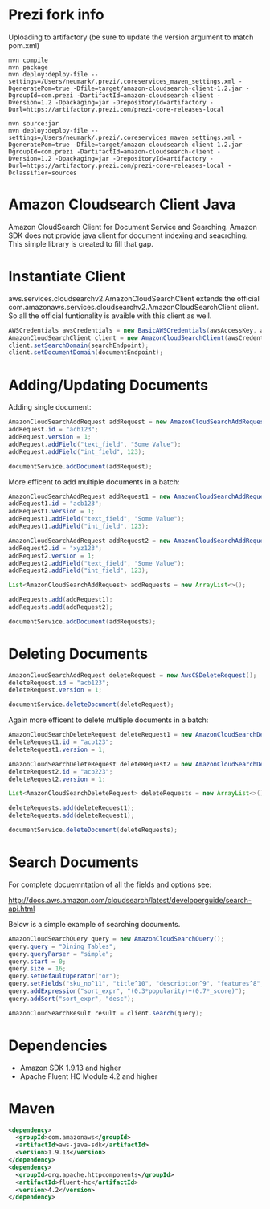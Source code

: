 Prezi fork info
==============================
Uploading to artifactory (be sure to update the version argument to match pom.xml)
```
mvn compile
mvn package
mvn deploy:deploy-file --settings=/Users/neumark/.prezi/.coreservices_maven_settings.xml -DgeneratePom=true -Dfile=target/amazon-cloudsearch-client-1.2.jar -DgroupId=com.prezi -DartifactId=amazon-cloudsearch-client -Dversion=1.2 -Dpackaging=jar -DrepositoryId=artifactory -Durl=https://artifactory.prezi.com/prezi-core-releases-local

mvn source:jar
mvn deploy:deploy-file --settings=/Users/neumark/.prezi/.coreservices_maven_settings.xml -DgeneratePom=true -Dfile=target/amazon-cloudsearch-client-1.2.jar -DgroupId=com.prezi -DartifactId=amazon-cloudsearch-client -Dversion=1.2 -Dpackaging=jar -DrepositoryId=artifactory -Durl=https://artifactory.prezi.com/prezi-core-releases-local -Dclassifier=sources
```

Amazon Cloudsearch Client Java
==============================

Amazon CloudSearch Client for Document Service and Searching. Amazon SDK does not provide java client for document indexing and seacrching. This simple library is created to fill that gap.

Instantiate Client
==================
aws.services.cloudsearchv2.AmazonCloudSearchClient extends the official com.amazonaws.services.cloudsearchv2.AmazonCloudSearchClient client. So all the official funtionality is avaible with this client as well.
```java
AWSCredentials awsCredentials = new BasicAWSCredentials(awsAccessKey, awsSecretKey);;
AmazonCloudSearchClient client = new AmazonCloudSearchClient(awsCredentials);
client.setSearchDomain(searchEndpoint);
client.setDocumentDomain(documentEndpoint);
```

Adding/Updating Documents
=========================
Adding single document:

```java
AmazonCloudSearchAddRequest addRequest = new AmazonCloudSearchAddRequest();
addRequest.id = "acb123";
addRequest.version = 1;
addRequest.addField("text_field", "Some Value");
addRequest.addField("int_field", 123);

documentService.addDocument(addRequest);
```

More efficent to add multiple documents in a batch:
```java
AmazonCloudSearchAddRequest addRequest1 = new AmazonCloudSearchAddRequest();
addRequest1.id = "acb123";
addRequest1.version = 1;
addRequest1.addField("text_field", "Some Value");
addRequest1.addField("int_field", 123);

AmazonCloudSearchAddRequest addRequest2 = new AmazonCloudSearchAddRequest();
addRequest2.id = "xyz123";
addRequest2.version = 1;
addRequest2.addField("text_field", "Some Value");
addRequest2.addField("int_field", 123);

List<AmazonCloudSearchAddRequest> addRequests = new ArrayList<>();

addRequests.add(addRequest1);
addRequests.add(addRequest2);

documentService.addDocument(addRequests);
```

Deleting Documents
==================

```java
AmazonCloudSearchAddRequest deleteRequest = new AwsCSDeleteRequest();
deleteRequest.id = "acb123";
deleteRequest.version = 1;

documentService.deleteDocument(deleteRequest);
```

Again more efficent to delete multiple documents in a batch:
```java
AmazonCloudSearchDeleteRequest deleteRequest1 = new AmazonCloudSearchDeleteRequest();
deleteRequest1.id = "acb123";
deleteRequest1.version = 1;

AmazonCloudSearchDeleteRequest deleteRequest2 = new AmazonCloudSearchDeleteRequest();
deleteRequest2.id = "acb223";
deleteRequest2.version = 1;

List<AmazonCloudSearchDeleteRequest> deleteRequests = new ArrayList<>();

deleteRequests.add(deleteRequest1);
deleteRequests.add(deleteRequest1);

documentService.deleteDocument(deleteRequests);
```

Search Documents
=================

For complete docuemntation of all the fields and options see:

http://docs.aws.amazon.com/cloudsearch/latest/developerguide/search-api.html

Below is a simple example of searching documents.
```java
AmazonCloudSearchQuery query = new AmazonCloudSearchQuery();
query.query = "Dining Tables";
query.queryParser = "simple";
query.start = 0;
query.size = 16;
query.setDefaultOperator("or");
query.setFields("sku_no^11", "title^10", "description^9", "features^8", "specification^8", "categories^7");
query.addExpression("sort_expr", "(0.3*popularity)+(0.7*_score)");
query.addSort("sort_expr", "desc");

AmazonCloudSearchResult result = client.search(query);
```

Dependencies 
============
* Amazon SDK 1.9.13 and higher
* Apache Fluent HC Module 4.2 and higher

Maven
=====

```xml
<dependency>      
  <groupId>com.amazonaws</groupId>
  <artifactId>aws-java-sdk</artifactId>
  <version>1.9.13</version>
</dependency>    
<dependency>      
  <groupId>org.apache.httpcomponents</groupId>
  <artifactId>fluent-hc</artifactId>
  <version>4.2</version>
</dependency>
```
